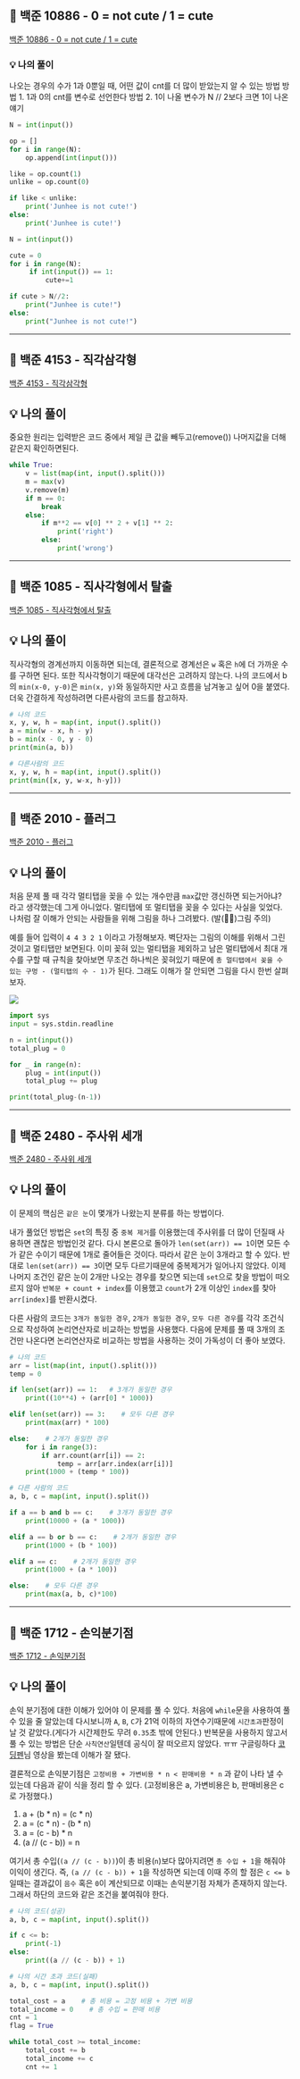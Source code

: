 ## 📍 백준 10886 - 0 = not cute / 1 = cute
<a href='https://www.acmicpc.net/problem/10886'>백준 10886 - 0 = not cute / 1 = cute</a>

### 💡 나의 풀이
나오는 경우의 수가 1과 0뿐일 때, 어떤 값이 cnt를 더 많이 받았는지 알 수 있는 방법
방법 1. 1과 0의 cnt를 변수로 선언한다
방법 2. 1이 나올 변수가 N // 2보다 크면 1이 나온얘기

```python
N = int(input())

op = []
for i in range(N):
    op.append(int(input()))

like = op.count(1)
unlike = op.count(0)

if like < unlike:
    print('Junhee is not cute!')
else:
    print('Junhee is cute!')

```

```python
N = int(input())

cute = 0
for i in range(N):
     if int(input()) == 1:
         cute+=1

if cute > N//2:
    print("Junhee is cute!")
else:
    print("Junhee is not cute!")
```

---
## 📍 백준 4153 - 직각삼각형
<a href='https://www.acmicpc.net/problem/4153'>백준 4153 - 직각삼각형</a>

## 💡 나의 풀이
중요한 원리는 입력받은 코드 중에서 제일 큰 값을 빼두고(remove()) 나머지값을 더해 같은지 확인하면된다. 


```python
while True:
    v = list(map(int, input().split()))
    m = max(v)
    v.remove(m)
    if m == 0:
        break
    else:
        if m**2 == v[0] ** 2 + v[1] ** 2:
            print('right')
        else:
            print('wrong')
```

---
## 📍 백준 1085 - 직사각형에서 탈출
<a href='https://www.acmicpc.net/problem/1085'>백준 1085 - 직사각형에서 탈출</a>

## 💡 나의 풀이
직사각형의 경계선까지 이동하면 되는데, 결론적으로 경계선은 `w` 혹은 `h`에 더 가까운 수를 구하면 된다. 또한 직사각형이기 때문에 대각선은 고려하지 않는다. 나의 코드에서 b의 `min(x-0, y-0)`은 `min(x, y)`와 동일하지만 사고 흐름을 남겨놓고 싶어 0을 붙였다. 더욱 간결하게 작성하려면 다른사람의 코드를 참고하자.

```python
# 나의 코드
x, y, w, h = map(int, input().split())
a = min(w - x, h - y)
b = min(x - 0, y - 0)
print(min(a, b))

# 다른사람의 코드
x, y, w, h = map(int, input().split())
print(min([x, y, w-x, h-y]))
```

---
## 📍 백준 2010 - 플러그
<a href='https://www.acmicpc.net/problem/2010'>백준 2010 - 플러그</a>

## 💡 나의 풀이
처음 문제 풀 때 각각 멀티탭을 꽂을 수 있는 개수만큼 `max`값만 갱신하면 되는거아냐? 라고 생각했는데 그게 아니었다. 멀티탭에 또 멀티탭을 꽂을 수 있다는 사실을 잊었다. 나처럼 잘 이해가 안되는 사람들을 위해 그림을 하나 그려봤다. (발(🦶🏾)그림 주의)

예를 들어 입력이 `4 4 3 2 1` 이라고 가정해보자. 벽단자는 그림의 이해를 위해서 그린것이고 멀티탭만 보면된다. 이미 꽂혀 있는 멀티탭을 제외하고 남은 멀티탭에서 최대 개수를 구할 때 규칙을 찾아보면 무조건 하나씩은 꽂혀있기 때문에 `총 멀티탭에서 꽂을 수 있는 구멍 - (멀티탭의 수 - 1)`가 된다. 그래도 이해가 잘 안되면 그림을 다시 한번 살펴보자.

![](https://images.velog.io/images/abcd8637/post/6250b8f9-95ff-43d2-ad3b-007ffd5a0187/KakaoTalk_Photo_2021-06-08-11-31-05.jpeg)

```python
import sys
input = sys.stdin.readline

n = int(input())
total_plug = 0

for _ in range(n):
    plug = int(input())
    total_plug += plug

print(total_plug-(n-1))
```

---
## 📍 백준 2480 - 주사위 세개
<a href='https://www.acmicpc.net/problem/2480'>백준 2480 - 주사위 세개</a>

## 💡 나의 풀이
이 문제의 핵심은 `같은 눈`이 몇개가 나왔는지 분류를 하는 방법이다.

내가 풀었던 방법은 `set`의 특징 중 `중복 제거`를 이용했는데 주사위를 더 많이 던질때 사용하면 괜찮은 방법인것 같다. 다시 본론으로 돌아가 `len(set(arr)) == 1`이면 모든 수가 같은 수이기 때문에 1개로 줄어들은 것이다. 따라서 같은 눈이 3개라고 할 수 있다. 반대로 `len(set(arr)) == 3`이면 모두 다르기때문에 중복제거가 일어나지 않았다. 이제 나머지 조건인 같은 눈이 2개만 나오는 경우를 찾으면 되는데 `set`으로 찾을 방법이 떠오르지 않아 `반복문 + count + index`를 이용했고 `count`가 2개 이상인 `index`를 찾아 `arr[index]`를 반환시켰다.

다른 사람의 코드는 `3개가 동일한 경우`, `2개가 동일한 경우`, `모두 다른 경우`를 각각 조건식으로 작성하여 논리연산자로 비교하는 방법을 사용했다. 다음에 문제를 풀 때 3개의 조건만 나온다면 논리연산자로 비교하는 방법을 사용하는 것이 가독성이 더 좋아 보였다.

```python
# 나의 코드
arr = list(map(int, input().split()))
temp = 0

if len(set(arr)) == 1:   # 3개가 동일한 경우
    print((10**4) + (arr[0] * 1000))

elif len(set(arr)) == 3:    # 모두 다른 경우
    print(max(arr) * 100)

else:    # 2개가 동일한 경우
    for i in range(3):
        if arr.count(arr[i]) == 2:
            temp = arr[arr.index(arr[i])]
    print(1000 + (temp * 100))
```

```python
# 다른 사람의 코드
a, b, c = map(int, input().split())

if a == b and b == c:    # 3개가 동일한 경우
    print(10000 + (a * 1000))

elif a == b or b == c:    # 2개가 동일한 경우
    print(1000 + (b * 100))

elif a == c:    # 2개가 동일한 경우
    print(1000 + (a * 100))

else:    # 모두 다른 경우
    print(max(a, b, c)*100)
```

---
## 📍 백준 1712 - 손익분기점
<a href='https://www.acmicpc.net/problem/1712'>백준 1712 - 손익분기점</a>

## 💡 나의 풀이
손익 분기점에 대한 이해가 있어야 이 문제를 풀 수 있다. 처음에 `while`문을 사용하여 풀 수 있을 줄 알았는데 다시보니까 `A`, `B`, `C`가 21억 이하의 자연수기때문에 `시간초과`판정이 날 것 같았다.(게다가 시간제한도 무려 `0.35`초 밖에 안된다.) 반복문을 사용하지 않고서 풀 수 있는 방법은 단순 `사칙연산`일텐데 공식이 잘 떠오르지 않았다. ㅠㅠ 구글링하다 <a href='https://www.youtube.com/watch?v=0We9SlFi3ow&t=682s'>코딩펜</a>님 영상을 봤는데 이해가 잘 됐다.

결론적으로 손익분기점은 `고정비용 + 가변비용 * n < 판매비용 * n` 과 같이 나타 낼 수 있는데 다음과 같이 식을 정리 할 수 있다. (고정비용은 a, 가변비용은 b, 판매비용은 c로 가정했다.)

1. a + (b * n) = (c * n)
2. a = (c * n) - (b * n)
3. a = (c - b) * n
4. (a // (c - b)) = n

여기서 총 수입(`(a // (c - b))`)이 총 비용(`n`)보다 많아지려면 `총 수입 + 1`을 해줘야 이익이 생긴다. 즉, `(a // (c - b)) + 1`을 작성하면 되는데 이때 주의 할 점은 `c <= b` 일때는 결과값이 `음수` 혹은 `0`이 계산되므로 이때는 손익분기점 자체가 존재하지 않는다. 그래서 하단의 코드와 같은 조건을 붙여줘야 한다.

```python
# 나의 코드(성공)
a, b, c = map(int, input().split())

if c <= b:
    print(-1)
else:
    print((a // (c - b)) + 1)
```

```python
# 나의 시간 초과 코드(실패)
a, b, c = map(int, input().split())

total_cost = a    # 총 비용 = 고정 비용 + 가변 비용
total_income = 0    # 총 수입 = 판매 비용
cnt = 1
flag = True

while total_cost >= total_income:
    total_cost += b
    total_income += c
    cnt += 1
```